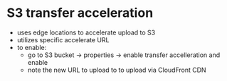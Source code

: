# S3 transfer acceleration
- uses edge locations to accelerate upload to S3
- utilizes specific accelerate URL
- to enable:
  - go to S3 bucket -> properties -> enable transfer accelleration and enable
  - note the new URL to upload to to upload via CloudFront CDN
